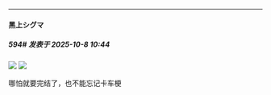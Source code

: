 ﻿
*****

####  黑上シグマ  
##### 594#       发表于 2025-10-8 10:44

<img src="https://p.sda1.dev/27/348e12942b14f82f4c5a6e9f6833caf0/IMG_0511.jpg" referrerpolicy="no-referrer">
<img src="https://p.sda1.dev/27/8d9229386e482a429fe301c331b84189/IMG_0512.jpg" referrerpolicy="no-referrer">

哪怕就要完结了，也不能忘记卡车梗


